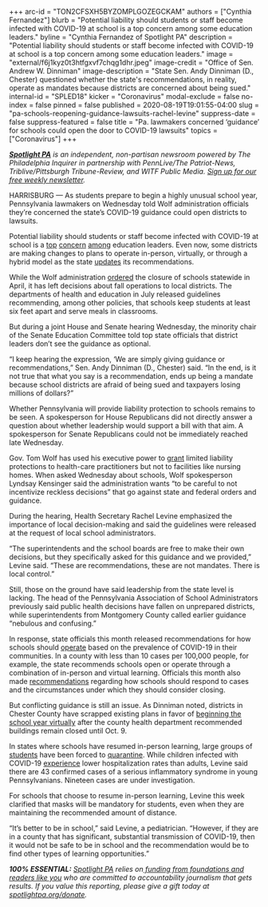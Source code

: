+++
arc-id = "TON2CFSXH5BYZOMPLGOZEGCKAM"
authors = ["Cynthia Fernandez"]
blurb = "Potential liability should students or staff become infected with COVID-19 at school is a top concern among some education leaders."
byline = "Cynthia Fernandez of Spotlight PA"
description = "Potential liability should students or staff become infected with COVID-19 at school is a top concern among some education leaders."
image = "external/f6j1kyz0t3htfgxvf7chqg1dhr.jpeg"
image-credit = "Office of Sen. Andrew W. Dinniman"
image-description = "State Sen. Andy Dinniman (D., Chester) questioned whether the state's recommendations, in reality, operate as mandates because districts are concerned about being sued."
internal-id = "SPLED18"
kicker = "Coronavirus"
modal-exclude = false
no-index = false
pinned = false
published = 2020-08-19T19:01:55-04:00
slug = "pa-schools-reopening-guidance-lawsuits-rachel-levine"
suppress-date = false
suppress-featured = false
title = "Pa. lawmakers concerned ‘guidance’ for schools could open the door to COVID-19 lawsuits"
topics = ["Coronavirus"]
+++

<a href="https://www.spotlightpa.org/"><i><b>Spotlight PA</b></i></a><i> is an independent, non-partisan newsroom powered by The Philadelphia Inquirer in partnership with PennLive/The Patriot-News, Triblive/Pittsburgh Tribune-Review, and WITF Public Media. </i><a href="https://www.spotlightpa.org/newsletters"><i>Sign up for our free weekly newsletter</i></a><i>.</i>

HARRISBURG — As students prepare to begin a highly unusual school year, Pennsylvania lawmakers on Wednesday told Wolf administration officials they’re concerned the state’s COVID-19 guidance could open districts to lawsuits.

Potential liability should students or staff become infected with COVID-19 at school is a <a href="https://pittsburgh.cbslocal.com/2020/08/05/lawmakers-in-harrisburg-discuss-reopening-pennsylvania-schools/">top</a> <a href="https://www.fox43.com/article/news/local/some-schools-want-legal-immunity-from-covid-19-lawsuits-as-they-plan-to-resume-in-person-classes-this-fall/521-3ebad812-a6ce-452b-bab0-f458a3023213">concern</a> <a href="https://www.penncapital-star.com/education/school-officials-tell-pa-senate-panel-they-need-to-be-shielded-from-lawsuits-to-reopen-safely/">among</a> education leaders. Even now, some districts are making changes to plans to operate in-person, virtually, or through a hybrid model as the state <a href="https://www.inquirer.com/health/coronavirus/coronavirus-covid-19-wolf-levine-masks-school-college-campuses-murphy-indoor-dining-20200818.html">updates</a> its recommendations. 

While the Wolf administration <a href="https://www.spotlightpa.org/news/2020/04/pennsylvania-coronavirus-schools-closed-tom-wolf/">ordered</a> the closure of schools statewide in April, it has left decisions about fall operations to local districts. The departments of health and education in July released guidelines recommending, among other policies, that schools keep students at least six feet apart and serve meals in classrooms. 

But during a joint House and Senate hearing Wednesday, the minority chair of the Senate Education Committee told top state officials that district leaders don’t see the guidance as optional. 

“I keep hearing the expression, ‘We are simply giving guidance or recommendations,” Sen. Andy Dinniman (D., Chester) said. “In the end, is it not true that what you say is a recommendation, ends up being a mandate because school districts are afraid of being sued and taxpayers losing millions of dollars?”

<script src="https://www.spotlightpa.org/embed.js" async></script><div data-spl-embed-version="1" data-spl-src="https://www.spotlightpa.org/embeds/newsletter-covid/"></div>

Whether Pennsylvania will provide liability protection to schools remains to be seen. A spokesperson for House Republicans did not directly answer a question about whether leadership would support a bill with that aim. A spokesperson for Senate Republicans could not be immediately reached late Wednesday. 

Gov. Tom Wolf has used his executive power to <a href="https://web.archive.org/web/20230117103316/https://www.governor.pa.gov/newsroom/gov-wolf-signs-executive-order-to-provide-civil-immunity-for-health-care-providers/">grant</a> limited liability protections to health-care practitioners but not to facilities like nursing homes. When asked Wednesday about schools, Wolf spokesperson Lyndsay Kensinger said the administration wants “to be careful to not incentivize reckless decisions” that go against state and federal orders and guidance. 

During the hearing, Health Secretary Rachel Levine emphasized the importance of local decision-making and said the guidelines were released at the request of local school administrators. 

“The superintendents and the school boards are free to make their own decisions, but they specifically asked for this guidance and we provided,” Levine said. “These are recommendations, these are not mandates. There is local control.”

Still, those on the ground have said leadership from the state level is lacking. The head of the Pennsylvania Association of School Administrators previously said public health decisions have fallen on unprepared districts, while superintendents from Montgomery County called earlier guidance “nebulous and confusing.”

In response, state officials this month released recommendations for how schools should <a href="https://www.education.pa.gov/Schools/safeschools/emergencyplanning/COVID-19/SchoolReopeningGuidance/ReopeningPreKto12/Pages/DeterminingInstructionalModels.aspx">operate</a> based on the prevalence of COVID-19 in their communities. In a county with less than 10 cases per 100,000 people, for example, the state recommends schools open or operate through a combination of in-person and virtual learning. Officials this month also made <a href="https://www.education.pa.gov/Schools/safeschools/emergencyplanning/COVID-19/SchoolReopeningGuidance/ReopeningPreKto12/PublicHealthGuidance/Pages/SchoolClosureRecommentations.aspx">recommendations</a> regarding how schools should respond to cases and the circumstances under which they should consider closing. 

<script src="https://www.spotlightpa.org/embed.js" async></script><div data-spl-embed-version="1" data-spl-src="https://www.spotlightpa.org/embeds/donate/"></div>

But conflicting guidance is still an issue. As Dinniman noted, districts in Chester County have scrapped existing plans in favor of <a href="https://6abc.com/education/health-dept-recommends-chester-co-delco-schools-to-start-all-virtual/6371580/">beginning the school year virtually</a> after the county health department recommended buildings remain closed until Oct. 9. 

In states where schools have resumed in-person learning, large groups of <a href="https://www.wptv.com/news/education/back-to-school/martin-county-superintendent-expected-students-to-be-quarantined-during-2020-21-school-year">students</a> have been forced to <a href="https://www.nytimes.com/2020/08/12/us/georgia-school-coronavirus.html">quarantine</a>. While children infected with COVID-19 <a href="https://www.cdc.gov/coronavirus/2019-ncov/hcp/pediatric-hcp.html">experience</a> lower hospitalization rates than adults, Levine said there are 43 confirmed cases of a serious inflammatory syndrome in young Pennsylvanians. Nineteen cases are under investigation. 

For schools that choose to resume in-person learning, Levine this week clarified that masks will be mandatory for students, even when they are maintaining the recommended amount of distance. 

“It’s better to be in school,” said Levine, a pediatrician. “However, if they are in a county that has significant, substantial transmission of COVID-19, then it would not be safe to be in school and the recommendation would be to find other types of learning opportunities.”

<i><b>100% ESSENTIAL:</b></i> <a href="https://www.spotlightpa.org/"><i>Spotlight PA</i></a><i> relies on</i><a href="https://www.spotlightpa.org/support"><i> funding from foundations and readers like you</i></a><i> who are committed to accountability journalism that gets results. If you value this reporting, please give a gift today at </i><a href="http://spotlightpa.org/donate"><i>spotlightpa.org/donate</i></a><i>.</i>
